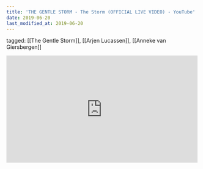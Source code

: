 ```yaml
---
title: 'THE GENTLE STORM - The Storm (OFFICIAL LIVE VIDEO) - YouTube'
date: 2019-06-20
last_modified_at: 2019-06-20
---
```

tagged: [[The Gentle Storm]], [[Arjen Lucassen]], [[Anneke van Giersbergen]]
<iframe allow="accelerometer; autoplay; clipboard-write; encrypted-media; gyroscope; picture-in-picture" allowfullscreen="" frameborder="0" height="281" id="youtube_iframe" src="https://www.youtube.com/embed/_qpseRKIYuE?feature=oembed&amp;enablejsapi=1&amp;origin=https://safe.txmblr.com&amp;wmode=opaque" width="500"></iframe>
